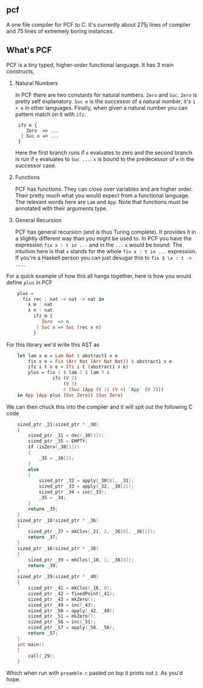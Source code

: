 ## pcf

A one file compiler for PCF to C. It's currently about 275j lines of
compiler and 75 lines of extremely boring instances.

## What's PCF

PCF is a tiny typed, higher-order functional language. It has 3 main
constructs,

1. Natural Numbers

    In PCF there are two constants for natural numbers. `Zero` and
    `Suc`. `Zero` is pretty self explanatory. `Suc e` is the successor
    of a natural number, it's `1 + e` in other languages. Finally,
    when given a natural number you can pattern match on it with
    `ifz`.

        ifz e {
           Zero  => ...
         | Suc x => ...
        }

    Here the first branch runs if `e` evaluates to zero and the second
    branch is run if `e` evaluates to `Suc ...`. `x` is bound to the
    predecessor of `e` in the successor case.

2. Functions

   PCF has functions. They can close over variables and are higher
   order. Their pretty much what you would expect from a functional
   language. The relevant words here are `Lam` and `App`. Note that
   functions must be annotated with their arguments type.

3. General Recursion

   PCF has general recursion (and is thus Turing complete). It
   provides it in a slightly different way than you might be used
   to. In PCF you have the expression `fix x : t in ...` and in the
   `...` `x` would be bound. The intuition here is that `x` stands for
   the whole `fix x : t in ...` expression. If you're a Haskell person
   you can just desugar this to `fix $ \x : t -> ...`.


For a quick example of how this all hangs together, here is how you
would define `plus` in PCF

``` haskell
    plus =
      fix rec : nat -> nat -> nat in
        λ m : nat.
        λ n : nat.
          ifz m {
             Zero  => n
           | Suc x => Suc (rec x n)
          }
```

For this library we'd write this AST as

``` haskell
    let lam x e = Lam Nat $ abstract1 x e
        fix x e = Fix (Arr Nat (Arr Nat Nat)) $ abstract1 x e
        ifz i t x e = Ifz i t (abstract1 x e)
        plus = fix 1 $ lam 2 $ lam 3 $
                 ifz (V 2)
                     (V 3)
                     4 (Suc (App (V 1) (V 4) `App` (V 3)))
    in App (App plus (Suc Zero)) (Suc Zero)
```

We can then chuck this into the compiler and it will spit out the
following C code

``` c
    sized_ptr _21(sized_ptr * _30)
    {
        sized_ptr _31 = dec(_30[1]);
        sized_ptr _35 = EMPTY;
        if (isZero(_30[1]))
        {
            _35 = _30[2];
        }
        else
        {
            sized_ptr _32 = apply(_30[0], _31);
            sized_ptr _33 = apply(_32, _30[2]);
            sized_ptr _34 = inc(_33);
            _35 = _34;
        }
        return _35;
    }
    sized_ptr _18(sized_ptr * _36)
    {
        sized_ptr _37 = mkClos(_21, 2, _36[0], _36[1]);
        return _37;
    }
    sized_ptr _16(sized_ptr * _38)
    {
        sized_ptr _39 = mkClos(_18, 1, _38[0]);
        return _39;
    }
    sized_ptr _29(sized_ptr * _40)
    {
        sized_ptr _41 = mkClos(_16, 0);
        sized_ptr _42 = fixedPoint(_41);
        sized_ptr _43 = mkZero();
        sized_ptr _49 = inc(_43);
        sized_ptr _50 = apply(_42, _49);
        sized_ptr _51 = mkZero();
        sized_ptr _56 = inc(_51);
        sized_ptr _57 = apply(_50, _56);
        return _57;
    }
    int main()
    {
        call(_29);
    }
```

Which when run with `preamble.c` pasted on top it prints out `2`. As
you'd hope.
